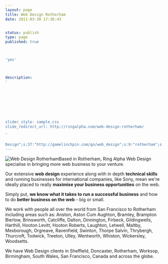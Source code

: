 ```yaml
---
layout: page
title: Web Design Rotherham
date: 2011-03-30 17:36:43


status: publish
type: page
published: true



'yes'



description:
'








slider_style: sample.css
slide_redirect_url: http://ringalpha.com/web-design-rotherham/
_


Design";s:37:"http://gamelinchpin.com/go/web_design";s:9:"rotherham";s:22:"/web-design-rotherham/";s:9:"sheffield";s:22:"/web-design-sheffield/";s:9:"doncaster";s:22:"/web-design-doncaster/";}s:4:"time";i:1422742773;}
---
```

![Web Design
Rotherham](assets/220px-Rotherham_Minster-e1301506467903-150x150.jpg "Web Design Rotherham")Based
in Rotherham, Ring Alpha Web Design specialise in bringing more web
business to your venture.

Our extensive **web design** experience along with in depth **technical
skills** and running businesses for international companies, like Sony,
mean we're ideally placed to really **maximise your business
opportunities** on the web.

Simply put, **we know what it takes to run a successful business** and
how to do **better business on the web** - big or small.

We work with people all over the world from San Francisco to Rotherham
including areas such
as: Anston, Aston Cum Aughton, Bramley, Brampton
Bierlow, Brinsworth, Catcliffe, Dalton, Dinnington, Firbeck,
Gildingwells, Harthill, Hooton Levitt, Hooton Roberts, Laughton,
Letwell, Maltby, Mexborough, Orgreave, Ravenfield, Swinton, Thorpe
Salvin, Thrybergh, Thurcroft, Todwick, Treeton, Ulley, Wentworth,
Whiston, Wickersley, Woodsetts.

We have Web Design clients in Sheffield, Doncaster, Rotherham, Worksop,
Birmingham, South Wales, San Francisco, Canada and across the globe.
